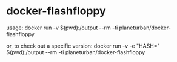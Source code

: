 # docker-flashfloppy
usage: docker run -v $(pwd):/output --rm -ti planeturban/docker-flashfloppy

or, to check out a specific version:
docker run -v -e "HASH=<commit hash>" $(pwd):/output --rm -ti planeturban/docker-flashfloppy
